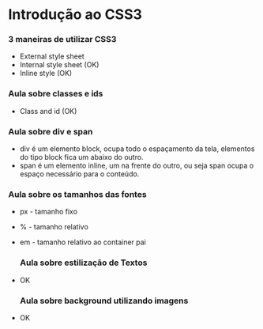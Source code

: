 # Introdução ao CSS3
### 3 maneiras de utilizar CSS3
- External style sheet
- Internal style sheet    (OK)
- Inline style    (OK)

### Aula sobre classes e ids
- Class and id      (OK)

### Aula sobre div e span
 - div é um elemento block, ocupa todo o espaçamento da tela, elementos do tipo block fica um abaixo do outro.
 - span é um elemento inline, um na frente do outro, ou seja span ocupa o espaço necessário para o conteúdo.

 ### Aula sobre os tamanhos das fontes
- px - tamanho fixo
- % - tamanho relativo
- em - tamanho relativo ao container pai

  ### Aula sobre estilização de Textos
- OK
   ### Aula sobre background utilizando imagens
- OK